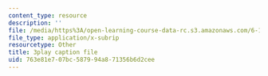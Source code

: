 ```yaml
---
content_type: resource
description: ''
file: /media/https%3A/open-learning-course-data-rc.s3.amazonaws.com/6-172-performance-engineering-of-software-systems-fall-2018/763e81e707bc587994a871356b6d2cee_a_R_DpsENfk.vtt
file_type: application/x-subrip
resourcetype: Other
title: 3play caption file
uid: 763e81e7-07bc-5879-94a8-71356b6d2cee
---
```

